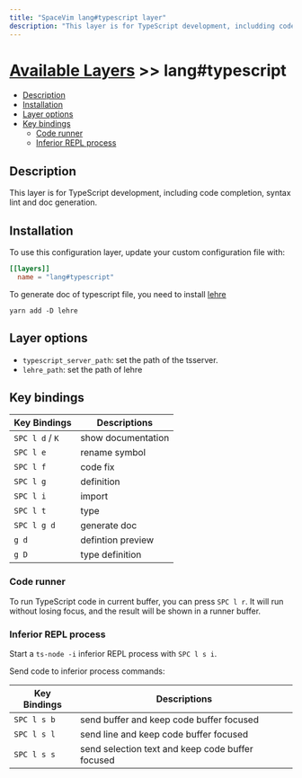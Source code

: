 ```yaml
---
title: "SpaceVim lang#typescript layer"
description: "This layer is for TypeScript development, includding code completion, Syntax lint, and doc generation."
---
```


# [Available Layers](../../) >> lang#typescript

<!-- vim-markdown-toc GFM -->

- [Description](#description)
- [Installation](#installation)
- [Layer options](#layer-options)
- [Key bindings](#key-bindings)
  - [Code runner](#code-runner)
  - [Inferior REPL process](#inferior-repl-process)

<!-- vim-markdown-toc -->

## Description

This layer is for TypeScript development, including code completion, syntax lint and doc generation.

## Installation

To use this configuration layer, update your custom configuration file with:

```toml
[[layers]]
  name = "lang#typescript"
```

To generate doc of typescript file, you need to install [lehre](https://www.npmjs.com/package/lehre)

```
yarn add -D lehre
```

## Layer options

- `typescript_server_path`: set the path of the tsserver.
- `lehre_path`: set the path of lehre

## Key bindings

| Key Bindings    | Descriptions       |
| --------------- | ------------------ |
| `SPC l d` / `K` | show documentation |
| `SPC l e`       | rename symbol      |
| `SPC l f`       | code fix           |
| `SPC l g`       | definition         |
| `SPC l i`       | import             |
| `SPC l t`       | type               |
| `SPC l g d`     | generate doc       |
| `g d`           | defintion preview  |
| `g D`           | type definition    |

### Code runner

To run TypeScript code in current buffer, you can press `SPC l r`. It will run without losing focus,
and the result will be shown in a runner buffer.

### Inferior REPL process

Start a `ts-node -i` inferior REPL process with `SPC l s i`.

Send code to inferior process commands:

| Key Bindings | Descriptions                                     |
| ------------ | ------------------------------------------------ |
| `SPC l s b`  | send buffer and keep code buffer focused         |
| `SPC l s l`  | send line and keep code buffer focused           |
| `SPC l s s`  | send selection text and keep code buffer focused |
